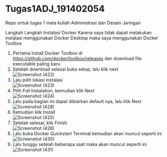 # Tugas1ADJ_191402054
Repo untuk tugas 1 mata kuliah Administrasi dan Desain Jaringan

Langkah Langkah Instalasi Docker
Karena saya tidak dapat melakukan instalasi menggunakan Docker Desktop maka saya menggunakan Docker Toolbox
1. Pertama install Docker Toolbox di https://github.com/docker/toolbox/releases dan download file executable paling baru
2. Setelah download selesai buka setup, lalu klik next <br>![Screenshot (422)](https://user-images.githubusercontent.com/56826724/133603846-22753158-bdad-45c1-af9e-132a65f7eba5.png)</br>
3. Lalu pilih lokasi instalasi <br>![Screenshot (423)](https://user-images.githubusercontent.com/56826724/133604064-2b59a358-051a-4fd0-87ed-8064a4ea257f.png)</br>
4. Pilih Full Instalation, kemudian klik Next <br>![Screenshot (424)](https://user-images.githubusercontent.com/56826724/133604234-b983995f-e625-4619-aeac-7d4ec7d726ed.png)</br>
5. Lalu pada bagian ini dapat dibiarkan default nya, lalu klik Next <br>![Screenshot (428)](https://user-images.githubusercontent.com/56826724/133604347-e102e198-4390-4b01-805d-2832a99993a5.png)</br>
6. Kemudian klik Install <br>![Screenshot (425)](https://user-images.githubusercontent.com/56826724/133604426-fe0f99e6-a0de-4c59-a72f-9c8779ae5d25.png)</br>
7. Setelah selesai, klik Finish <br>![Screenshot (426)](https://user-images.githubusercontent.com/56826724/133604521-73b82fd5-d959-495b-b536-59025df46dcf.png)</br>
8. Lalu buka Docker Quickstart Terminal kemudian akan muncul seperti ini <br>![Screenshot (430)](https://user-images.githubusercontent.com/56826724/133604933-ab1f54a5-9c94-4488-9cf3-04c6449c968b.png)</br>
9. Lalu tunggu setelah beberapa saat maka akan muncul seperti ini <br>![Screenshot (431)](https://user-images.githubusercontent.com/56826724/133605018-2d0139d7-9405-4928-90ac-7abcd485ab1a.png)</br>
